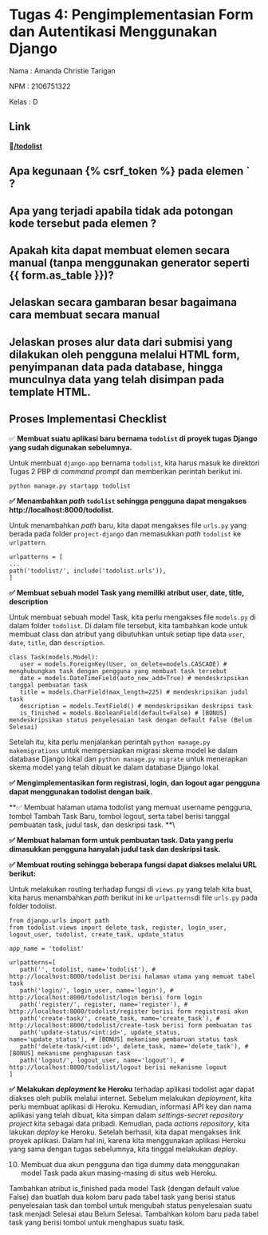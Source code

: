 # Tugas 4: Pengimplementasian Form dan Autentikasi Menggunakan Django
Nama  : Amanda Christie Tarigan

NPM   : 2106751322

Kelas : D

## **Link**

🔗[**/todolist**](https://tugas2-pbp-amandachristie.herokuapp.com/todolist)

## Apa kegunaan {% csrf_token %} pada elemen `<form> ? 
## Apa yang terjadi apabila tidak ada potongan kode tersebut pada elemen <form>?
## Apakah kita dapat membuat elemen <form> secara manual (tanpa menggunakan generator seperti {{ form.as_table }})? 
## Jelaskan secara gambaran besar bagaimana cara membuat <form> secara manual
## Jelaskan proses alur data dari submisi yang dilakukan oleh pengguna melalui HTML form, penyimpanan data pada database, hingga munculnya data yang telah disimpan pada template HTML.

## Proses Implementasi Checklist

✅ **Membuat suatu aplikasi baru bernama `todolist` di proyek tugas Django yang sudah digunakan sebelumnya.**
 
 Untuk membuat `django-app` bernama `todolist`, kita harus masuk ke direktori Tugas 2 PBP di _command prompt_ dan memberikan perintah berikut ini. 
 ```
 python manage.py startapp todolist
 ```
**✅ Menambahkan _path_ `todolist` sehingga pengguna dapat mengakses http://localhost:8000/todolist.**

 Untuk menambahkan _path_ baru, kita dapat mengakses file `urls.py` yang berada pada folder `project-django` dan memasukkan _path_ `todolist` ke `urlpattern`.
 ```
 urlpatterns = [
 ...
 path('todolist/', include('todolist.urls')),
]
 ```

**✅ Membuat sebuah model Task yang memiliki atribut user, date, title, description**

Untuk membuat sebuah model Task, kita perlu mengakses file `models.py` di dalam folder `todolist`. Di dalam file tersebut, kita tambahkan kode untuk membuat class dan atribut yang dibutuhkan untuk setiap tipe data `user`, `date`, `title`, dan `description`.
 ```
class Task(models.Model):
    user = models.ForeignKey(User, on_delete=models.CASCADE) # menghubungkan task dengan pengguna yang membuat task tersebut
    date = models.DateTimeField(auto_now_add=True) # mendeskripsikan tanggal pembuatan task
    title = models.CharField(max_length=225) # mendeskripsikan judul task
    description = models.TextField() # mendeskripsikan deskripsi task
    is_finished = models.BooleanField(default=False) # [BONUS] mendeskripsikan status penyelesaian task dengan default False (Belum Selesai)
 ```
Setelah itu, kita perlu menjalankan perintah `python manage.py makemigrations` untuk mempersiapkan migrasi skema model ke dalam database Django lokal dan `python manage.py migrate` untuk menerapkan skema model yang telah dibuat ke dalam database Django lokal.
 
**✅ Mengimplementasikan form registrasi, login, dan logout agar pengguna dapat menggunakan todolist dengan baik.**

**✅ Membuat halaman utama todolist yang memuat username pengguna, tombol Tambah Task Baru, tombol logout, serta tabel berisi tanggal pembuatan task, judul task, dan deskripsi task. **\

**✅ Membuat halaman form untuk pembuatan task. Data yang perlu dimasukkan pengguna hanyalah judul task dan deskripsi task.**

**✅ Membuat routing sehingga beberapa fungsi dapat diakses melalui URL berikut:**

 Untuk melakukan routing terhadap fungsi di `views.py` yang telah kita buat, kita harus menambahkan _path_ berikut ini ke `urlpatterns`di file `urls.py` pada folder todolist.
 ```
from django.urls import path
from todolist.views import delete_task, register, login_user, logout_user, todolist, create_task, update_status

app_name = 'todolist'

urlpatterns=[
    path('', todolist, name='todolist'), # http://localhost:8000/todolist berisi halaman utama yang memuat tabel task
    path('login/', login_user, name='login'), # http://localhost:8000/todolist/login berisi form login
    path('register/', register, name='register'), #  http://localhost:8000/todolist/register berisi form registrasi akun
    path('create-task/', create_task, name='create_task'), #  http://localhost:8000/todolist/create-task berisi form pembuatan tas
    path('update-status/<int:id>', update_status, name='update_status'), # [BONUS] mekanisme pembaruan status task
    path('delete-task/<int:id>', delete_task, name='delete_task'), # [BONUS] mekanisme penghapusan task
    path('logout/', logout_user, name='logout'), #  http://localhost:8000/todolist/logout berisi mekanisme logout
]
 ```
 
**✅ Melakukan _deployment_ ke Heroku** terhadap aplikasi todolist agar dapat diakses oleh publik melalui internet. Sebelum melakukan _deployment_, kita perlu membuat aplikasi di Heroku. Kemudian, informasi API key dan nama aplikasi yang telah dibuat, kita simpan dalam _settings-secret repository project_ kita sebagai data pribadi. Kemudian, pada _actions repository_, kita lakukan _deploy_ ke Heroku. Setelah berhasil, kita dapat mengakses link proyek aplikasi. Dalam hal ini, karena kita menggunakan aplikasi Heroku yang sama dengan tugas sebelumnya, kita tinggal melakukan _deploy_.

10. Membuat dua akun pengguna dan tiga dummy data menggunakan model Task pada akun masing-masing di situs web Heroku.

 Tambahkan atribut is_finished pada model Task (dengan default value False) dan buatlah dua kolom baru pada tabel task yang berisi status penyelesaian task dan tombol untuk mengubah status penyelesaian suatu task menjadi Selesai atau Belum Selesai.
 Tambahkan kolom baru pada tabel task yang berisi tombol untuk menghapus suatu task.
